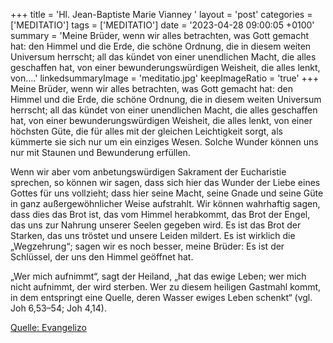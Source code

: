 +++
title = 'Hl. Jean-Baptiste Marie Vianney  '
layout = 'post'
categories = ['MEDITATIO']
tags = ['MEDITATIO']
date = '2023-04-28 09:00:05 +0100'
summary = 'Meine Brüder, wenn wir alles betrachten, was Gott gemacht hat: den Himmel und die Erde, die schöne Ordnung, die in diesem weiten Universum herrscht; all das kündet von einer unendlichen Macht, die alles geschaffen hat, von einer bewunderungswürdigen Weisheit, die alles lenkt, von....'
linkedsummaryImage = 'meditatio.jpg'
keepImageRatio = 'true'
+++
Meine Brüder, wenn wir alles betrachten, was Gott gemacht hat: den Himmel und die Erde, die schöne Ordnung, die in diesem weiten Universum herrscht; all das kündet von einer unendlichen Macht, die alles geschaffen hat, von einer bewunderungswürdigen Weisheit, die alles lenkt, von einer höchsten Güte, die für alles mit der gleichen Leichtigkeit sorgt, als kümmerte sie sich nur um ein einziges Wesen.<!--more--> Solche Wunder können uns nur mit Staunen und Bewunderung erfüllen.

Wenn wir aber vom anbetungswürdigen Sakrament der Eucharistie sprechen, so können wir sagen, dass sich hier das Wunder der Liebe eines Gottes für uns vollzieht; dass hier seine Macht, seine Gnade und seine Güte in ganz außergewöhnlicher Weise aufstrahlt. Wir können wahrhaftig sagen, dass dies das Brot ist, das vom Himmel herabkommt, das Brot der Engel, das uns zur Nahrung unserer Seelen gegeben wird. Es ist das Brot der Starken, das uns tröstet und unsere Leiden mildert. Es ist wirklich die „Wegzehrung“; sagen wir es noch besser, meine Brüder: Es ist der Schlüssel, der uns den Himmel geöffnet hat.

„Wer mich aufnimmt“, sagt der Heiland, „hat das ewige Leben; wer mich nicht aufnimmt, der wird sterben. Wer zu diesem heiligen Gastmahl kommt, in dem entspringt eine Quelle, deren Wasser ewiges Leben schenkt“ (vgl. Joh 6,53–54; Joh 4,14).




[Quelle: Evangelizo](https://evangeliumtagfuertag.org/DE/gospel)
